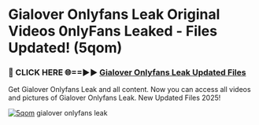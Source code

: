 # Gialover Onlyfans Leak Original Videos 0nlyFans Leaked - Files Updated! (5qom)

<h3>🔴 CLICK HERE 🌐==►► <a href="https://tinyurl.com/x26r9saj" rel="nofollow">Gialover Onlyfans Leak Updated Files</a></h3>

Get Gialover Onlyfans Leak and all content. Now you can access all videos and pictures of Gialover Onlyfans Leak. New Updated Files 2025!

[![5qom](https://i.imgur.com/LkgZPqh.gif)](https://tinyurl.com/x26r9saj)
gialover onlyfans leak